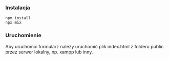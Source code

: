 ### Instalacja

```
npm install
npx mix
```

### Uruchomienie

Aby uruchomić formularz należy uruchomić plik index.html z folderu public przez serwer lokalny, np. xampp lub inny.
